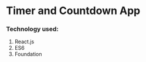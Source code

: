 <h1>Timer and Countdown App</h1>
<h3>Technology used:</h3>
<ol>
<li>React.js</li>
<li>ES6</li>
<li>Foundation</li>
</ol>